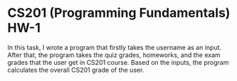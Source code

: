 # CS201 (Programming Fundamentals) HW-1
In this task, I wrote a program that firstly takes the username as an input. After that, the program takes the quiz grades, 
homeworks, and the exam grades that the user get in CS201 course. Based on the inputs, the program calculates the overall
CS201 grade of the user.
